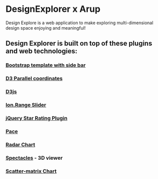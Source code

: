 # DesignExplorer x Arup

Design Explore is a web application to make exploring multi-dimensional design space enjoying and meaningful!

## Design Explorer is built on top of these plugins and web technologies:
### [Bootstrap template with side bar](http://getbootstrap.com/)
### [D3 Parallel coordinates](https://syntagmatic.github.io/parallel-coordinates/)
### [D3js](http://d3js.org/)
### [Ion.Range Slider](http://ionden.com/a/plugins/ion.rangeSlider/en.html)
### [jQuery Star Rating Plugin](http://www.fyneworks.com/jquery/star-rating/)
### [Pace](http://github.hubspot.com/pace/docs/welcome/)
### [Radar Chart](https://github.com/alangrafu/radar-chart-d3)
### [Spectacles](https://github.com/tt-acm/Spectacles.WebViewer) - 3D viewer
### [Scatter-matrix Chart](https://github.com/benjiec/scatter-matrix)
